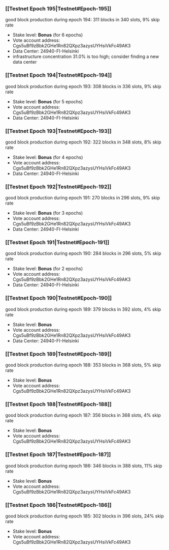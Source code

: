 ### [[Testnet Epoch 195|Testnet#Epoch-195]]
good block production during epoch 194: 311 blocks in 340 slots, 9% skip rate
* Stake level: **Bonus** (for 6 epochs)
* Vote account address: Cgs5uBf9zBbk2GHe1Rn82QXpz3azysUYHsiVkFc49AK3
* Data Center: 24940-FI-Helsinki
* infrastructure concentration 31.0% is too high; consider finding a new data center
### [[Testnet Epoch 194|Testnet#Epoch-194]]
good block production during epoch 193: 308 blocks in 336 slots, 9% skip rate
* Stake level: **Bonus** (for 5 epochs)
* Vote account address: Cgs5uBf9zBbk2GHe1Rn82QXpz3azysUYHsiVkFc49AK3
* Data Center: 24940-FI-Helsinki
### [[Testnet Epoch 193|Testnet#Epoch-193]]
good block production during epoch 192: 322 blocks in 348 slots, 8% skip rate
* Stake level: **Bonus** (for 4 epochs)
* Vote account address: Cgs5uBf9zBbk2GHe1Rn82QXpz3azysUYHsiVkFc49AK3
* Data Center: 24940-FI-Helsinki
### [[Testnet Epoch 192|Testnet#Epoch-192]]
good block production during epoch 191: 270 blocks in 296 slots, 9% skip rate
* Stake level: **Bonus** (for 3 epochs)
* Vote account address: Cgs5uBf9zBbk2GHe1Rn82QXpz3azysUYHsiVkFc49AK3
* Data Center: 24940-FI-Helsinki
### [[Testnet Epoch 191|Testnet#Epoch-191]]
good block production during epoch 190: 284 blocks in 296 slots, 5% skip rate
* Stake level: **Bonus** (for 2 epochs)
* Vote account address: Cgs5uBf9zBbk2GHe1Rn82QXpz3azysUYHsiVkFc49AK3
* Data Center: 24940-FI-Helsinki
### [[Testnet Epoch 190|Testnet#Epoch-190]]
good block production during epoch 189: 379 blocks in 392 slots, 4% skip rate
* Stake level: **Bonus**
* Vote account address: Cgs5uBf9zBbk2GHe1Rn82QXpz3azysUYHsiVkFc49AK3
* Data Center: 24940-FI-Helsinki
### [[Testnet Epoch 189|Testnet#Epoch-189]]
good block production during epoch 188: 353 blocks in 368 slots, 5% skip rate
* Stake level: **Bonus**
* Vote account address: Cgs5uBf9zBbk2GHe1Rn82QXpz3azysUYHsiVkFc49AK3
### [[Testnet Epoch 188|Testnet#Epoch-188]]
good block production during epoch 187: 356 blocks in 368 slots, 4% skip rate
* Stake level: **Bonus**
* Vote account address: Cgs5uBf9zBbk2GHe1Rn82QXpz3azysUYHsiVkFc49AK3
### [[Testnet Epoch 187|Testnet#Epoch-187]]
good block production during epoch 186: 346 blocks in 388 slots, 11% skip rate
* Stake level: **Bonus**
* Vote account address: Cgs5uBf9zBbk2GHe1Rn82QXpz3azysUYHsiVkFc49AK3
### [[Testnet Epoch 186|Testnet#Epoch-186]]
good block production during epoch 185: 302 blocks in 396 slots, 24% skip rate
* Stake level: **Bonus**
* Vote account address: Cgs5uBf9zBbk2GHe1Rn82QXpz3azysUYHsiVkFc49AK3